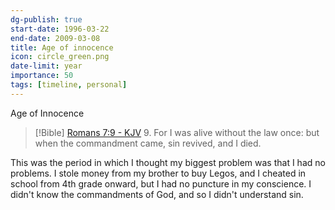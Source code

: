 ```yaml
---
dg-publish: true
start-date: 1996-03-22
end-date: 2009-03-08
title: Age of innocence
icon: circle_green.png
date-limit: year
importance: 50
tags: [timeline, personal]
---
```


<span 
	  class='ob-timelines' 
	  data-date='1996-03-22' 
	  data-end='2009-03-08' 
	  data-title='Age of innocence' 
	  data-class='blue' 
	  data-type='range' >
	  Age of Innocence
</span>

> [!Bible] [Romans 7:9 - KJV](https://bible-api.com/Romans+7:9?translation=kjv)
> 9. For I was alive without the law once: but when the commandment came, sin revived, and I died.

This was the period in which I thought my biggest problem was that I had no problems. I stole money from my brother to buy Legos, and I cheated in school from 4th grade onward, but I had no puncture in my conscience. I didn't know the commandments of God, and so I didn't understand sin.